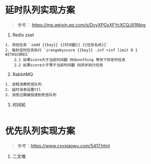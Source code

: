 # 延时队列实现方案

> 参考： https://mp.weixin.qq.com/s/DcyXPGxXFYcXCQJII1INpg

1. Redis zset

```
1. 添加任务 `zadd {{key}} {{时间戳}} {{任务名称}}`
2. 每秒定时任务执行 `zrangebyscore {{key}} -inf +inf limit 0 1 WITHSCORES`
    2.1 如果score大于当前时间戳 则donothing 等待下秒定时任务
    2.2 如果score小于等于当前时间戳 则异步执行任务
```

2. RabbitMQ

```
1. 进程消费死信队列
2. 延时消息设置ttl
3. 消息过期被投递到死信队列
```

3. 时间轮

```

```

# 优先队列实现方案

> 参考：https://www.cxyxiaowu.com/5417.html

1. 二叉堆